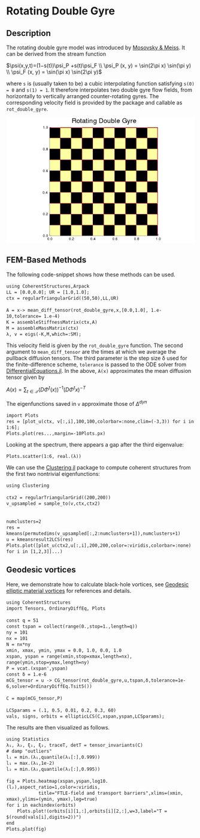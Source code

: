 # Rotating Double Gyre

## Description

The rotating double gyre model was introduced by
[Mosovsky & Meiss](https://dx.doi.org/10.1137/100794110). It can be derived from
the stream function

$\psi(x,y,t)=(1−s(t))\psi_P +s(t)\psi_F \\ \psi_P (x, y) = \sin(2\pi x) \sin(\pi y) \\ \psi_F (x, y) = \sin(\pi x) \sin(2\pi y)$

where ``s`` is (usually taken to be) a cubic interpolating function satisfying
``s(0) = 0`` and ``s(1) = 1``. It therefore interpolates two double gyre flow
fields, from horizontally to vertically arranged counter-rotating gyres. The
corresponding velocity field is provided by the package and callable as
`rot_double_gyre`.

![](https://raw.githubusercontent.com/natschil/misc/db22aeef/images/double_gyre.gif)

## FEM-Based Methods

The following code-snippet shows how these methods can be used.
```@example 1
using CoherentStructures,Arpack
LL = [0.0,0.0]; UR = [1.0,1.0];
ctx = regularTriangularGrid((50,50),LL,UR)

A = x-> mean_diff_tensor(rot_double_gyre,x,[0.0,1.0], 1.e-10,tolerance= 1.e-4)
K = assembleStiffnessMatrix(ctx,A)
M = assembleMassMatrix(ctx)
λ, v = eigs(-K,M,which=:SM);
```
This velocity field is given by the `rot_double_gyre` function. The second
argument to `mean_diff_tensor` are the times at which we average the pullback
diffusion tensors. The third parameter is the step size δ used for the
finite-difference scheme, `tolerance` is passed to the ODE solver from
[DifferentialEquations.jl](http://juliadiffeq.org/). In the above, `A(x)`
approximates the mean diffusion tensor given by

$A(x) = \sum_{t \in \mathcal T}(D\Phi^t(x))^{-1} (D\Phi^t x)^{-T}$

The eigenfunctions saved in `v` approximate those of $\Delta^{dyn}$
```@example 1
import Plots
res = [plot_u(ctx, v[:,i],100,100,colorbar=:none,clim=(-3,3)) for i in 1:6];
Plots.plot(res...,margin=-10Plots.px)
```
Looking at the spectrum, there appears a gap after the third eigenvalue:
```@example 1
Plots.scatter(1:6, real.(λ))
```
We can use the [Clustering.jl](https://github.com/JuliaStats/Clustering.jl) package to compute coherent structures from the first two nontrivial eigenfunctions:
```@example 1
using Clustering

ctx2 = regularTriangularGrid((200,200))
v_upsampled = sample_to(v,ctx,ctx2)


numclusters=2
res = kmeans(permutedims(v_upsampled[:,2:numclusters+1]),numclusters+1)
u = kmeansresult2LCS(res)
Plots.plot([plot_u(ctx2,u[:,i],200,200,color=:viridis,colorbar=:none) for i in [1,2,3]]...)

```
## Geodesic vortices

Here, we demonstrate how to calculate black-hole vortices, see
[Geodesic elliptic material vortices](@ref) for references and details.
```@example 2
using CoherentStructures
import Tensors, OrdinaryDiffEq, Plots

const q = 51
const tspan = collect(range(0.,stop=1.,length=q))
ny = 101
nx = 101
N = nx*ny
xmin, xmax, ymin, ymax = 0.0, 1.0, 0.0, 1.0
xspan, yspan = range(xmin,stop=xmax,length=nx), range(ymin,stop=ymax,length=ny)
P = vcat.(xspan',yspan)
const δ = 1.e-6
mCG_tensor = u -> CG_tensor(rot_double_gyre,u,tspan,δ,tolerance=1e-6,solver=OrdinaryDiffEq.Tsit5())

C = map(mCG_tensor,P)

LCSparams = (.1, 0.5, 0.01, 0.2, 0.3, 60)
vals, signs, orbits = ellipticLCS(C,xspan,yspan,LCSparams);
```
The results are then visualized as follows.
```@example 2
using Statistics
λ₁, λ₂, ξ₁, ξ₂, traceT, detT = tensor_invariants(C)
# damp "outliers"
l₁ = min.(λ₁,quantile(λ₁[:],0.999))
l₁ = max.(λ₁,1e-2)
l₂ = min.(λ₂,quantile(λ₂[:],0.995))

fig = Plots.heatmap(xspan,yspan,log10.(l₂),aspect_ratio=1,color=:viridis,
            title="FTLE-field and transport barriers",xlims=(xmin, xmax),ylims=(ymin, ymax),leg=true)
for i in eachindex(orbits)
    Plots.plot!(orbits[i][1,:],orbits[i][2,:],w=3,label="T = $(round(vals[i],digits=2))")
end
Plots.plot(fig)
```


